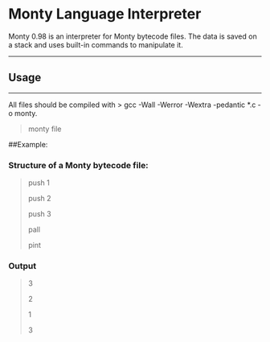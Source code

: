 # Monty Language Interpreter
Monty 0.98 is an interpreter for Monty bytecode files. The data is saved on a stack and uses built-in commands to manipulate it.
______________________________________________________________________________


## Usage
-----------------------------------------------------------------------------

All files should be compiled with > gcc -Wall -Werror -Wextra -pedantic *.c -o monty.

> monty file

##Example:

### Structure of a Monty bytecode file:

> push 1
>
> push 2
>
> push 3
>
> pall
>
> pint

### Output

> 3
>
> 2
>
> 1
>
> 3

